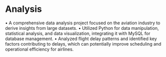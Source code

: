 # Analysis
• A comprehensive data analysis project focused on the aviation industry to derive insights from large 
datasets. 
• Utilized Python for data manipulation, statistical analysis, and data visualization, integrating it with 
MySQL for database management. 
• Analyzed flight delay patterns and identified key factors contributing to delays, which can potentially 
improve scheduling and operational efficiency for airlines. 
